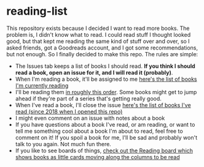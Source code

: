 # reading-list

This repository exists because I decided I want to read more books. The problem is, I didn't know what to read. I could read stuff I thought looked good, but that kept me reading the same kind of stuff over and over, so I asked friends, got a Goodreads account, and I got some recommendations, but not enough. So I finally decided to make this repo. The rules are simple:


 - The Issues tab keeps a list of books I should read. **If you think I should read a book, open an issue for it, and I will read it (probably)**.
 - When I'm reading a book, it'll be assigned to me [here's the list of books I'm currently reading](https://github.com/keithamus/reading-list/issues/assigned/keithamus)
 - I'll be reading them [in roughly this order](https://github.com/keithamus/reading-list/issues?q=is%3Aissue+is%3Aopen+sort%3Acreated-asc). Some books might get to jump ahead if they're part of a series that's getting really good.
 - When I've read a book, I'll close the issue [here's the list of books I've read (since 2018 when I opened this repo)](https://github.com/keithamus/reading-list/issues?q=is%3Aissue+is%3Aclosed)
 - I might even comment on an issue with notes about a book
 - If you have questions about a book I've read, or am reading, or want to tell me something cool about a book I'm about to read, feel free to comment on it! If you spoil a book for me, I'll be sad and probably won't talk to you again. Not much fun there.
 - If you like to see boards of things, [check out the Reading board which shows books as little cards moving along the columns to be read](https://github.com/keithamus/reading-list/projects/1)
